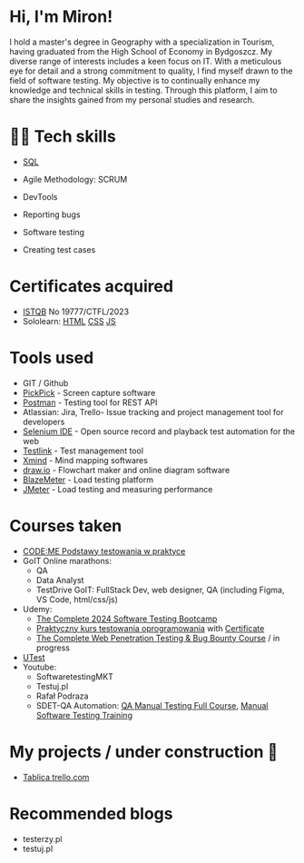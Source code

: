 <h1>Hi, I'm Miron!</h1>

I hold a master's degree in Geography with a specialization in Tourism, having graduated from the High School of Economy in Bydgoszcz. My diverse range of interests includes a keen focus on IT. With a meticulous eye for detail and a strong commitment to quality, I find myself drawn to the field of software testing. My objective is to continually enhance my knowledge and technical skills in testing. Through this platform, I aim to share the insights gained from my personal studies and research.

# 👨‍💻 Tech skills
  - [SQL](https://github.com/MironWu/MironWu/assets/29165307/5843a72d-cbec-45c7-a059-26cd6ad33ee7)

  - Agile Methodology: SCRUM
  - DevTools
  - Reporting bugs
  - Software testing
  - Creating test cases 
    
# Certificates acquired
   - [ISTQB]( http://scr.istqb.org/?name=Miron+Wankiewicz&number=19777%2FCTFL%2F2023&orderBy=relevancy&orderDirection=&dateStart=&dateEnd=&expiryStart=&expiryEnd=&certificationBody=&examProvider=&certificationLevel=&country=) No 19777/CTFL/2023
   - Sololearn: [HTML](https://github.com/MironWu/MironWu/assets/29165307/a28068e8-7001-4590-94ab-73b4c22266ce)
[CSS](https://github.com/MironWu/MironWu/assets/29165307/db19ad60-cd36-40ef-ab1b-2057adb35900)
 [JS](https://github.com/MironWu/MironWu/assets/29165307/e0d9adcf-bc99-4700-abd8-6e6688496fe9)


# Tools used
  - GIT / Github
  - [PickPick](https://picpick.softonic.pl/?utm_source=SEM&utm_medium=paid&utm_campaign=PL_PL_PMax_Program_Roblox&gad_source=1&gclid=CjwKCAiA0bWvBhBjEiwAtEsoW1c5UgaySoO3NKesoAkmJ1fyM0fF_VJsYh4SSwfjXv1M9BsOSGTRMBoCd9QQAvD_BwE) - Screen capture software
  - [Postman](https://www.postman.com/) - Testing tool for REST API
  - Atlassian: Jira, Trello- Issue tracking and project management tool for developers
  - [Selenium IDE](https://chrome.google.com/webstore/detail/selenium-ide/mooikfkahbdckldjjndioackbalphokd) - Open source record and playback test automation for the web
  - [Testlink](https://testlink.org/) - Test management tool
  - [Xmind](https://www.xmind.net/) - Mind mapping softwares
  - [draw.io](https://app.diagrams.net/) - Flowchart maker and online diagram software
  - [BlazeMeter](https://www.blazemeter.com/) - Load testing platform
  - [JMeter](https://jmeter.apache.org/) - Load testing and measuring performance
# Courses taken
  - [CODE:ME Podstawy testowania w praktyce](https://codeme.pl/testowanie-poznan/)
  - GoIT Online marathons:
    * QA
    * Data Analyst
    * TestDrive GoIT:	FullStack Dev, web designer, QA		(including Figma, VS Code, html/css/js)
  - Udemy:
    * [The Complete 2024 Software Testing Bootcamp](https://www.udemy.com/course/testerbootcamp/learn/lecture/42087190?start=15#overview)
    * [Praktyczny kurs testowania oprogramowania](https://www.udemy.com/course/praktyczny-kurs-testowania-oprogramowania/learn/lecture/35644142?start=0#overview) with [Certificate](https://github.com/MironWu/MironWu/assets/29165307/40990574-4fdf-4058-af08-929a0f704a9d)
    * [The Complete Web Penetration Testing & Bug Bounty Course](https://www.udemy.com/course/pentesting/learn/lecture/20637350?start=0#overview) / in progress
  - [UTest](https://www.utest.com/)
  - Youtube:
     - SoftwaretestingMKT
     - Testuj.pl
     - Rafał Podraza
     - SDET-QA Automation: [QA Manual Testing Full Course](https://www.youtube.com/watch?v=QJqNYhiHysM&list=PLUDwpEzHYYLuMijnpSMKtv14sUuJLlgt_), [Manual Software Testing Training](https://www.youtube.com/watch?v=oOvURgHcd4w&list=PLUDwpEzHYYLseflPNg0bUKfLmAbO2JnE9)
# My projects / under construction :hammer:
  -  [Tablica trello.com](https://trello.com/b/qbhouzlq/testing-bootcamp) 
# Recommended blogs
  - testerzy.pl
  - testuj.pl 
<!--
# My test case examples
  - [Test cases for site lubimyczytac.pl](https://drive.google.com/file/d/1D0U3e0dmMuxV9BhgH6o3SbcsDLrxSCTp/view)
# My bug reports
  - [Bugs reported for jakdojade.pl site](https://drive.google.com/file/d/1sT9iaFAbBvyUNfqiVNUetuxjsRdTjKRV/view)
# My examples of diagrams and decision tables
  - [Diagrams and decision tables for stoper, railway lights and registration](https://drive.google.com/file/d/1jDg-xa5rFRCqwA4Cl1hcMg7UcEmo09Ky/view)

  -  -
  - Individual project
     - testing site [zara.com](https://www.zara.com/pl/)
     - [Report](https://drive.google.com/file/d/1AlygpsNK0Og1H7g8RRQjQs1e9LRotXYw/view)
     - [Test cases](https://drive.google.com/file/d/1Uq7kXvy8JQsqhCOky5Yaqh4KbcbLyH9x/view)
     - [Test cases - regression testing](https://drive.google.com/file/d/1R5v7_HHsPG_CWcFRJJl0OmJ2qRvBJSNE/view)
     - [Mind map](https://drive.google.com/file/d/1K8TamEa_IVchmcMzCX_bHoO0gVo22cym/view)
     - [Automated Postman tests](https://drive.google.com/file/d/15kAl0pI02FJYXOYu_KyIKN2XcvBK3Cmm/view)

<h2>👨‍💻 Software Development Projects:</h2>

- <b>Data Structures and Algorithms Practice (AlgoExpert)</b>
  - [Praciting DS & Algos in Python](https://github.com/joshmadakor1/Algorithms-Practice)
- <b>Full Stack Web App (React, NodeJS, Azure, and Machine Learning Components)</b>
  - [Image Analysis Middleware](https://github.com/joshmadakor1/4chan-Image-Analysis-Middleware-C964) <b><i>(Potentially NSFW)</b></i>
- <b>PowerShell</b>
  - [Windows EventLog: Failed RDP Logins Source IP to full GeoData Conversion](https://github.com/joshmadakor1/Sentinel-Lab)
  - [JWipe (Disk Wiping Utility)](https://github.com/joshmadakor1/Jwipe.PowerShell)
  - [Active Directory Bulk User Creation](https://github.com/joshmadakor1/AD_PS)
  - [FIM (File Integrity Monitor)](https://github.com/joshmadakor1/PowerShell-Integrity-FIM)
- <b>C# (.NET Desktop Applications)</b>
  - [Ransomware Proof of Concept (Encrypter)](https://github.com/joshmadakor1/EncrypterPOC)
  - [Ransomware Proof of Concept (Decrypter)](https://github.com/joshmadakor1/DecrypterPOC)
  - [Keylogger with Email Capability](https://github.com/joshmadakor1/Key-Logger-With-Email)
- <b>Python</b>
  - [Package Delivery Application (Datastructures and Algorithms Demo)](https://github.com/joshmadakor1/Package-Delivery-Pathfinding-Algorithm)

<h2>📺 Popular YouTube Videos</h2>

- [How to get into Cybersecurity Starting From Zero](https://www.youtube.com/watch?v=a83ASGn_V_s)
- [A Day in the Life of a Cybersecurity Anayst](https://www.youtube.com/watch?v=uHy3oM7NnoU)
- [How to Create a KeyLogger (C#)](https://www.youtube.com/watch?v=N-L9hklSlNk)
- [Ransomware Demonstration (C#)](https://www.youtube.com/watch?v=OfvdQeh79s0)
- [Is WGU Legit?](https://www.youtube.com/watch?v=E2MwRWxDBkA)

<h2> 🤳 Connect with me:</h2>

[<img align="left" alt="JoshMadakor | YouTube" width="22px" src="https://cdn.jsdelivr.net/npm/simple-icons@v3/icons/youtube.svg" />][youtube]
[<img align="left" alt="JoshMadakor | Twitter" width="22px" src="https://cdn.jsdelivr.net/npm/simple-icons@v3/icons/twitter.svg" />][twitter]
[<img align="left" alt="JoshMadakor | LinkedIn" width="22px" src="https://cdn.jsdelivr.net/npm/simple-icons@v3/icons/linkedin.svg" />][linkedin]
[<img align="left" alt="JoshMadakor | Instagram" width="22px" src="https://cdn.jsdelivr.net/npm/simple-icons@v3/icons/instagram.svg" />][instagram]

[twitter]: https://twitter.com/joshmadakor
[youtube]: https://www.youtube.com/c/joshmadakor
[instagram]: https://www.instagram.com/joshmadakor/
[linkedin]: https://linkedin.com/in/joshmadakor


**joshmadakor1/joshmadakor1** is a ✨ _special_ ✨ repository because its `README.md` (this file) appears on your GitHub profile.

Here are some ideas to get you started:

- 🔭 I’m currently working on ...
- 🌱 I’m currently learning ...
- 👯 I’m looking to collaborate on ...
- 🤔 I’m looking for help with ...
- 💬 Ask me about ...
- 📫 How to reach me: ...
- 😄 Pronouns: ...
- ⚡ Fun fact: ...
-->
